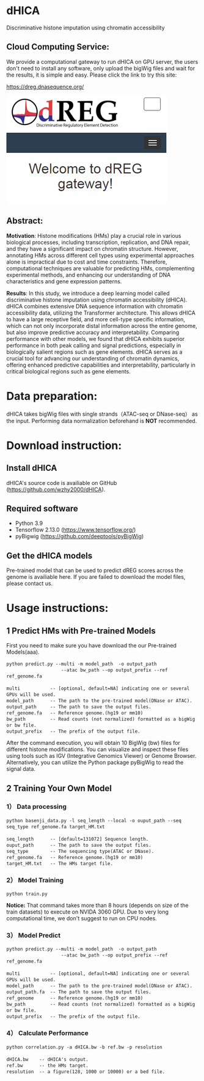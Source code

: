 dHICA
===============

Discriminative histone imputation using chromatin accessibility

Cloud Computing Service:
-------------------------
We provide a computational gateway to run dHICA on GPU server, the users don't need to install any software, only upload the bigWig files and wait for the results, it is simple and easy. Please click the link to try this site:

https://dreg.dnasequence.org/


![Hi](https://github.com/Danko-Lab/dREG/raw/master/dreg-gateway.png?v=4&s=200 "dREG gateway")


Abstract:
--------
**Motivation**: Histone modifications (HMs) play a crucial role in various biological processes, including transcription, replication, and DNA repair, and they have a significant impact on chromatin structure. However, annotating HMs across different cell types using experimental approaches alone is impractical due to cost and time constraints. Therefore, computational techniques are valuable for predicting HMs, complementing experimental methods, and enhancing our understanding of DNA characteristics and gene expression patterns.

**Results**: In this study, we introduce a deep learning model called discriminative histone imputation using chromatin accessibility (dHICA). dHICA combines extensive DNA sequence information with chromatin accessibility data, utilizing the Transformer architecture. This allows dHICA to have a large receptive field, and more cell-type specific information, which can not only incorporate distal information across the entire genome, but also improve predictive accuracy and interpretability. Comparing performance with other models, we found that dHICA exhibits superior performance in both peak calling and signal predictions, especially in biologically salient regions such as gene elements. dHICA serves as a crucial tool for advancing our understanding of chromatin dynamics, offering enhanced predictive capabilities and interpretability, particularly in critical biological regions such as gene elements. 

Data preparation: 
==========================

dHICA takes bigWig files with single strands（ATAC-seq or DNase-seq） as the input. Performing data normalization beforehand is **NOT** recommended.


Download instruction: 
==========================
Install dHICA
------------
dHICA's source code is availiable on GitHub (https://github.com/wzhy2000/dHICA).  

Required software
-----------------
* Python 3.9
* Tensorflow 2.13.0 (https://www.tensorflow.org/)
* pyBigwig (https://github.com/deeptools/pyBigWig)


Get the dHICA models
-------------------
Pre-trained model that can be used to predict dREG scores across the genome is availiable here.
If you are failed to download the model files, please contact us.

Usage instructions:
===================

## 1 Predict HMs with Pre-trained Models
First you need to make sure you have download the our Pre-trained Models(aaa).

    python predict.py --multi -m model_path  -o output_path 
                        --atac bw_path --op output_prefix --ref ref_genome.fa

    multi           -- [optional, default=NA] indicating one or several GPUs will be used.
    model_path      -- The path to the pre-trained model(DNase or ATAC).
    output_path     -- The path to save the output files.
    ref_genome.fa   -- Reference genome.(hg19 or mm10)
    bw_path         -- Read counts (not normalized) formatted as a bigWig or bw file.
    output_prefix   -- The prefix of the output file.

After the command execution, you will obtain 10 BigWig (bw) files for different histone modifications. You can visualize and inspect these files using tools such as IGV (Integrative Genomics Viewer) or Genome Browser. Alternatively, you can utilize the Python package pyBigWig to read the signal data.

## 2 Training Your Own Model
### 1） Data processing
    python basenji_data.py -l seq_length --local -o ouput_path --seq seq_type ref_genome.fa target_HM.txt
    
    seq_length      -- [default=131072] Sequence length.
    ouput_path      -- The path to save the output files.
    seq_type        -- The sequencing type(ATAC or DNase).
    ref_genome.fa   -- Reference genome.(hg19 or mm10)
    target_HM.txt   -- The HMs target file.


### 2） Model Training
    python train.py

**Notice:** 
That command takes more than 8 hours (depends on size of the train datasets) to execute on NVIDA 3060 GPU. Due to very long computational time, we don't suggest to run on CPU nodes.

### 3） Model Predict
    python predict.py --multi -m model_path  -o output_path 
                        --atac bw_path --op output_prefix --ref ref_genome.fa

    multi           -- [optional, default=NA] indicating one or several GPUs will be used.
    model_path      -- The path to the pre-trained model(DNase or ATAC).
    output_path.fa  -- The path to save the output files.
    ref_genome	    -- Reference genome.(hg19 or mm10)
    bw_path         -- Read counts (not normalized) formatted as a bigWig or bw file.
    output_prefix   -- The prefix of the output file.

### 4） Calculate Performance
    python correlation.py -a dHICA.bw -b ref.bw -p resolution

    dHICA.bw    -- dHICA's output.
    ref.bw      -- the HMs target.
    resolution  -- a figure(128, 1000 or 10000) or a bed file.


